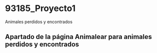 # 93185_Proyecto1
Animales perdidos y encontrados
## Apartado de la página Animalear para animales perdidos y encontrados
